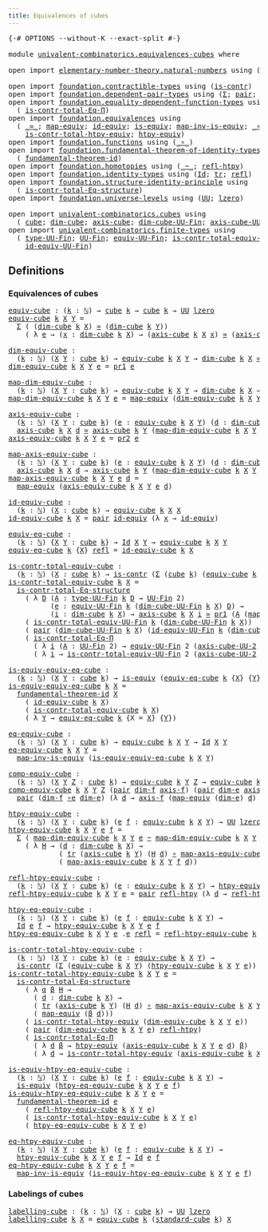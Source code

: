 ```yaml
---
title: Equivalences of cubes
---
```


<pre class="Agda"><a id="47" class="Symbol">{-#</a> <a id="51" class="Keyword">OPTIONS</a> <a id="59" class="Pragma">--without-K</a> <a id="71" class="Pragma">--exact-split</a> <a id="85" class="Symbol">#-}</a>

<a id="90" class="Keyword">module</a> <a id="97" href="univalent-combinatorics.equivalences-cubes.html" class="Module">univalent-combinatorics.equivalences-cubes</a> <a id="140" class="Keyword">where</a>

<a id="147" class="Keyword">open</a> <a id="152" class="Keyword">import</a> <a id="159" href="elementary-number-theory.natural-numbers.html" class="Module">elementary-number-theory.natural-numbers</a> <a id="200" class="Keyword">using</a> <a id="206" class="Symbol">(</a><a id="207" href="elementary-number-theory.natural-numbers.html#1530" class="Datatype">ℕ</a><a id="208" class="Symbol">;</a> <a id="210" href="elementary-number-theory.natural-numbers.html#1551" class="InductiveConstructor">zero-ℕ</a><a id="216" class="Symbol">;</a> <a id="218" href="elementary-number-theory.natural-numbers.html#1564" class="InductiveConstructor">succ-ℕ</a><a id="224" class="Symbol">)</a>

<a id="227" class="Keyword">open</a> <a id="232" class="Keyword">import</a> <a id="239" href="foundation.contractible-types.html" class="Module">foundation.contractible-types</a> <a id="269" class="Keyword">using</a> <a id="275" class="Symbol">(</a><a id="276" href="foundation-core.contractible-types.html#1006" class="Function">is-contr</a><a id="284" class="Symbol">)</a>
<a id="286" class="Keyword">open</a> <a id="291" class="Keyword">import</a> <a id="298" href="foundation.dependent-pair-types.html" class="Module">foundation.dependent-pair-types</a> <a id="330" class="Keyword">using</a> <a id="336" class="Symbol">(</a><a id="337" href="foundation-core.dependent-pair-types.html#515" class="Record">Σ</a><a id="338" class="Symbol">;</a> <a id="340" href="foundation-core.dependent-pair-types.html#588" class="InductiveConstructor">pair</a><a id="344" class="Symbol">;</a> <a id="346" href="foundation-core.dependent-pair-types.html#605" class="Field">pr1</a><a id="349" class="Symbol">;</a> <a id="351" href="foundation-core.dependent-pair-types.html#617" class="Field">pr2</a><a id="354" class="Symbol">)</a>
<a id="356" class="Keyword">open</a> <a id="361" class="Keyword">import</a> <a id="368" href="foundation.equality-dependent-function-types.html" class="Module">foundation.equality-dependent-function-types</a> <a id="413" class="Keyword">using</a>
  <a id="421" class="Symbol">(</a> <a id="423" href="foundation.equality-dependent-function-types.html#1031" class="Function">is-contr-total-Eq-Π</a><a id="442" class="Symbol">)</a>
<a id="444" class="Keyword">open</a> <a id="449" class="Keyword">import</a> <a id="456" href="foundation.equivalences.html" class="Module">foundation.equivalences</a> <a id="480" class="Keyword">using</a>
  <a id="488" class="Symbol">(</a> <a id="490" href="foundation-core.equivalences.html#1621" class="Function Operator">_≃_</a><a id="493" class="Symbol">;</a> <a id="495" href="foundation-core.equivalences.html#1821" class="Function">map-equiv</a><a id="504" class="Symbol">;</a> <a id="506" href="foundation-core.equivalences.html#2494" class="Function">id-equiv</a><a id="514" class="Symbol">;</a> <a id="516" href="foundation-core.equivalences.html#1556" class="Function">is-equiv</a><a id="524" class="Symbol">;</a> <a id="526" href="foundation-core.equivalences.html#4187" class="Function">map-inv-is-equiv</a><a id="542" class="Symbol">;</a> <a id="544" href="foundation-core.equivalences.html#7869" class="Function Operator">_∘e_</a><a id="548" class="Symbol">;</a>
    <a id="554" href="foundation.equivalences.html#13122" class="Function">is-contr-total-htpy-equiv</a><a id="579" class="Symbol">;</a> <a id="581" href="foundation.equivalences.html#12711" class="Function">htpy-equiv</a><a id="591" class="Symbol">)</a>
<a id="593" class="Keyword">open</a> <a id="598" class="Keyword">import</a> <a id="605" href="foundation.functions.html" class="Module">foundation.functions</a> <a id="626" class="Keyword">using</a> <a id="632" class="Symbol">(</a><a id="633" href="foundation-core.functions.html#420" class="Function Operator">_∘_</a><a id="636" class="Symbol">)</a>
<a id="638" class="Keyword">open</a> <a id="643" class="Keyword">import</a> <a id="650" href="foundation.fundamental-theorem-of-identity-types.html" class="Module">foundation.fundamental-theorem-of-identity-types</a> <a id="699" class="Keyword">using</a>
  <a id="707" class="Symbol">(</a> <a id="709" href="foundation-core.fundamental-theorem-of-identity-types.html#1904" class="Function">fundamental-theorem-id</a><a id="731" class="Symbol">)</a>
<a id="733" class="Keyword">open</a> <a id="738" class="Keyword">import</a> <a id="745" href="foundation.homotopies.html" class="Module">foundation.homotopies</a> <a id="767" class="Keyword">using</a> <a id="773" class="Symbol">(</a><a id="774" href="foundation-core.homotopies.html#627" class="Function Operator">_~_</a><a id="777" class="Symbol">;</a> <a id="779" href="foundation-core.homotopies.html#741" class="Function">refl-htpy</a><a id="788" class="Symbol">)</a>
<a id="790" class="Keyword">open</a> <a id="795" class="Keyword">import</a> <a id="802" href="foundation.identity-types.html" class="Module">foundation.identity-types</a> <a id="828" class="Keyword">using</a> <a id="834" class="Symbol">(</a><a id="835" href="foundation-core.identity-types.html#1767" class="Datatype">Id</a><a id="837" class="Symbol">;</a> <a id="839" href="foundation-core.identity-types.html#5702" class="Function">tr</a><a id="841" class="Symbol">;</a> <a id="843" href="foundation-core.identity-types.html#1820" class="InductiveConstructor">refl</a><a id="847" class="Symbol">)</a>
<a id="849" class="Keyword">open</a> <a id="854" class="Keyword">import</a> <a id="861" href="foundation.structure-identity-principle.html" class="Module">foundation.structure-identity-principle</a> <a id="901" class="Keyword">using</a>
  <a id="909" class="Symbol">(</a> <a id="911" href="foundation.structure-identity-principle.html#1355" class="Function">is-contr-total-Eq-structure</a><a id="938" class="Symbol">)</a>
<a id="940" class="Keyword">open</a> <a id="945" class="Keyword">import</a> <a id="952" href="foundation.universe-levels.html" class="Module">foundation.universe-levels</a> <a id="979" class="Keyword">using</a> <a id="985" class="Symbol">(</a><a id="986" href="foundation-core.universe-levels.html#235" class="Primitive">UU</a><a id="988" class="Symbol">;</a> <a id="990" href="Agda.Primitive.html#764" class="Primitive">lzero</a><a id="995" class="Symbol">)</a>

<a id="998" class="Keyword">open</a> <a id="1003" class="Keyword">import</a> <a id="1010" href="univalent-combinatorics.cubes.html" class="Module">univalent-combinatorics.cubes</a> <a id="1040" class="Keyword">using</a>
  <a id="1048" class="Symbol">(</a> <a id="1050" href="univalent-combinatorics.cubes.html#715" class="Function">cube</a><a id="1054" class="Symbol">;</a> <a id="1056" href="univalent-combinatorics.cubes.html#901" class="Function">dim-cube</a><a id="1064" class="Symbol">;</a> <a id="1066" href="univalent-combinatorics.cubes.html#1411" class="Function">axis-cube</a><a id="1075" class="Symbol">;</a> <a id="1077" href="univalent-combinatorics.cubes.html#845" class="Function">dim-cube-UU-Fin</a><a id="1092" class="Symbol">;</a> <a id="1094" href="univalent-combinatorics.cubes.html#1346" class="Function">axis-cube-UU-2</a><a id="1108" class="Symbol">;</a> <a id="1110" href="univalent-combinatorics.cubes.html#2501" class="Function">standard-cube</a><a id="1123" class="Symbol">)</a>
<a id="1125" class="Keyword">open</a> <a id="1130" class="Keyword">import</a> <a id="1137" href="univalent-combinatorics.finite-types.html" class="Module">univalent-combinatorics.finite-types</a> <a id="1174" class="Keyword">using</a>
  <a id="1182" class="Symbol">(</a> <a id="1184" href="univalent-combinatorics.finite-types.html#5918" class="Function">type-UU-Fin</a><a id="1195" class="Symbol">;</a> <a id="1197" href="univalent-combinatorics.finite-types.html#5856" class="Function">UU-Fin</a><a id="1203" class="Symbol">;</a> <a id="1205" href="univalent-combinatorics.finite-types.html#22466" class="Function">equiv-UU-Fin</a><a id="1217" class="Symbol">;</a> <a id="1219" href="univalent-combinatorics.finite-types.html#22806" class="Function">is-contr-total-equiv-UU-Fin</a><a id="1246" class="Symbol">;</a>
    <a id="1252" href="univalent-combinatorics.finite-types.html#22562" class="Function">id-equiv-UU-Fin</a><a id="1267" class="Symbol">)</a>
</pre>
## Definitions

### Equivalences of cubes

<pre class="Agda"><a id="equiv-cube"></a><a id="1325" href="univalent-combinatorics.equivalences-cubes.html#1325" class="Function">equiv-cube</a> <a id="1336" class="Symbol">:</a> <a id="1338" class="Symbol">(</a><a id="1339" href="univalent-combinatorics.equivalences-cubes.html#1339" class="Bound">k</a> <a id="1341" class="Symbol">:</a> <a id="1343" href="elementary-number-theory.natural-numbers.html#1530" class="Datatype">ℕ</a><a id="1344" class="Symbol">)</a> <a id="1346" class="Symbol">→</a> <a id="1348" href="univalent-combinatorics.cubes.html#715" class="Function">cube</a> <a id="1353" href="univalent-combinatorics.equivalences-cubes.html#1339" class="Bound">k</a> <a id="1355" class="Symbol">→</a> <a id="1357" href="univalent-combinatorics.cubes.html#715" class="Function">cube</a> <a id="1362" href="univalent-combinatorics.equivalences-cubes.html#1339" class="Bound">k</a> <a id="1364" class="Symbol">→</a> <a id="1366" href="foundation-core.universe-levels.html#235" class="Primitive">UU</a> <a id="1369" href="Agda.Primitive.html#764" class="Primitive">lzero</a>
<a id="1375" href="univalent-combinatorics.equivalences-cubes.html#1325" class="Function">equiv-cube</a> <a id="1386" href="univalent-combinatorics.equivalences-cubes.html#1386" class="Bound">k</a> <a id="1388" href="univalent-combinatorics.equivalences-cubes.html#1388" class="Bound">X</a> <a id="1390" href="univalent-combinatorics.equivalences-cubes.html#1390" class="Bound">Y</a> <a id="1392" class="Symbol">=</a>
  <a id="1396" href="foundation-core.dependent-pair-types.html#515" class="Record">Σ</a> <a id="1398" class="Symbol">(</a> <a id="1400" class="Symbol">(</a><a id="1401" href="univalent-combinatorics.cubes.html#901" class="Function">dim-cube</a> <a id="1410" href="univalent-combinatorics.equivalences-cubes.html#1386" class="Bound">k</a> <a id="1412" href="univalent-combinatorics.equivalences-cubes.html#1388" class="Bound">X</a><a id="1413" class="Symbol">)</a> <a id="1415" href="foundation-core.equivalences.html#1621" class="Function Operator">≃</a> <a id="1417" class="Symbol">(</a><a id="1418" href="univalent-combinatorics.cubes.html#901" class="Function">dim-cube</a> <a id="1427" href="univalent-combinatorics.equivalences-cubes.html#1386" class="Bound">k</a> <a id="1429" href="univalent-combinatorics.equivalences-cubes.html#1390" class="Bound">Y</a><a id="1430" class="Symbol">))</a>
    <a id="1437" class="Symbol">(</a> <a id="1439" class="Symbol">λ</a> <a id="1441" href="univalent-combinatorics.equivalences-cubes.html#1441" class="Bound">e</a> <a id="1443" class="Symbol">→</a> <a id="1445" class="Symbol">(</a><a id="1446" href="univalent-combinatorics.equivalences-cubes.html#1446" class="Bound">x</a> <a id="1448" class="Symbol">:</a> <a id="1450" href="univalent-combinatorics.cubes.html#901" class="Function">dim-cube</a> <a id="1459" href="univalent-combinatorics.equivalences-cubes.html#1386" class="Bound">k</a> <a id="1461" href="univalent-combinatorics.equivalences-cubes.html#1388" class="Bound">X</a><a id="1462" class="Symbol">)</a> <a id="1464" class="Symbol">→</a> <a id="1466" class="Symbol">(</a><a id="1467" href="univalent-combinatorics.cubes.html#1411" class="Function">axis-cube</a> <a id="1477" href="univalent-combinatorics.equivalences-cubes.html#1386" class="Bound">k</a> <a id="1479" href="univalent-combinatorics.equivalences-cubes.html#1388" class="Bound">X</a> <a id="1481" href="univalent-combinatorics.equivalences-cubes.html#1446" class="Bound">x</a><a id="1482" class="Symbol">)</a> <a id="1484" href="foundation-core.equivalences.html#1621" class="Function Operator">≃</a> <a id="1486" class="Symbol">(</a><a id="1487" href="univalent-combinatorics.cubes.html#1411" class="Function">axis-cube</a> <a id="1497" href="univalent-combinatorics.equivalences-cubes.html#1386" class="Bound">k</a> <a id="1499" href="univalent-combinatorics.equivalences-cubes.html#1390" class="Bound">Y</a> <a id="1501" class="Symbol">(</a><a id="1502" href="foundation-core.equivalences.html#1821" class="Function">map-equiv</a> <a id="1512" href="univalent-combinatorics.equivalences-cubes.html#1441" class="Bound">e</a> <a id="1514" href="univalent-combinatorics.equivalences-cubes.html#1446" class="Bound">x</a><a id="1515" class="Symbol">)))</a>

<a id="dim-equiv-cube"></a><a id="1520" href="univalent-combinatorics.equivalences-cubes.html#1520" class="Function">dim-equiv-cube</a> <a id="1535" class="Symbol">:</a>
  <a id="1539" class="Symbol">(</a><a id="1540" href="univalent-combinatorics.equivalences-cubes.html#1540" class="Bound">k</a> <a id="1542" class="Symbol">:</a> <a id="1544" href="elementary-number-theory.natural-numbers.html#1530" class="Datatype">ℕ</a><a id="1545" class="Symbol">)</a> <a id="1547" class="Symbol">(</a><a id="1548" href="univalent-combinatorics.equivalences-cubes.html#1548" class="Bound">X</a> <a id="1550" href="univalent-combinatorics.equivalences-cubes.html#1550" class="Bound">Y</a> <a id="1552" class="Symbol">:</a> <a id="1554" href="univalent-combinatorics.cubes.html#715" class="Function">cube</a> <a id="1559" href="univalent-combinatorics.equivalences-cubes.html#1540" class="Bound">k</a><a id="1560" class="Symbol">)</a> <a id="1562" class="Symbol">→</a> <a id="1564" href="univalent-combinatorics.equivalences-cubes.html#1325" class="Function">equiv-cube</a> <a id="1575" href="univalent-combinatorics.equivalences-cubes.html#1540" class="Bound">k</a> <a id="1577" href="univalent-combinatorics.equivalences-cubes.html#1548" class="Bound">X</a> <a id="1579" href="univalent-combinatorics.equivalences-cubes.html#1550" class="Bound">Y</a> <a id="1581" class="Symbol">→</a> <a id="1583" href="univalent-combinatorics.cubes.html#901" class="Function">dim-cube</a> <a id="1592" href="univalent-combinatorics.equivalences-cubes.html#1540" class="Bound">k</a> <a id="1594" href="univalent-combinatorics.equivalences-cubes.html#1548" class="Bound">X</a> <a id="1596" href="foundation-core.equivalences.html#1621" class="Function Operator">≃</a> <a id="1598" href="univalent-combinatorics.cubes.html#901" class="Function">dim-cube</a> <a id="1607" href="univalent-combinatorics.equivalences-cubes.html#1540" class="Bound">k</a> <a id="1609" href="univalent-combinatorics.equivalences-cubes.html#1550" class="Bound">Y</a>
<a id="1611" href="univalent-combinatorics.equivalences-cubes.html#1520" class="Function">dim-equiv-cube</a> <a id="1626" href="univalent-combinatorics.equivalences-cubes.html#1626" class="Bound">k</a> <a id="1628" href="univalent-combinatorics.equivalences-cubes.html#1628" class="Bound">X</a> <a id="1630" href="univalent-combinatorics.equivalences-cubes.html#1630" class="Bound">Y</a> <a id="1632" href="univalent-combinatorics.equivalences-cubes.html#1632" class="Bound">e</a> <a id="1634" class="Symbol">=</a> <a id="1636" href="foundation-core.dependent-pair-types.html#605" class="Field">pr1</a> <a id="1640" href="univalent-combinatorics.equivalences-cubes.html#1632" class="Bound">e</a>

<a id="map-dim-equiv-cube"></a><a id="1643" href="univalent-combinatorics.equivalences-cubes.html#1643" class="Function">map-dim-equiv-cube</a> <a id="1662" class="Symbol">:</a>
  <a id="1666" class="Symbol">(</a><a id="1667" href="univalent-combinatorics.equivalences-cubes.html#1667" class="Bound">k</a> <a id="1669" class="Symbol">:</a> <a id="1671" href="elementary-number-theory.natural-numbers.html#1530" class="Datatype">ℕ</a><a id="1672" class="Symbol">)</a> <a id="1674" class="Symbol">(</a><a id="1675" href="univalent-combinatorics.equivalences-cubes.html#1675" class="Bound">X</a> <a id="1677" href="univalent-combinatorics.equivalences-cubes.html#1677" class="Bound">Y</a> <a id="1679" class="Symbol">:</a> <a id="1681" href="univalent-combinatorics.cubes.html#715" class="Function">cube</a> <a id="1686" href="univalent-combinatorics.equivalences-cubes.html#1667" class="Bound">k</a><a id="1687" class="Symbol">)</a> <a id="1689" class="Symbol">→</a> <a id="1691" href="univalent-combinatorics.equivalences-cubes.html#1325" class="Function">equiv-cube</a> <a id="1702" href="univalent-combinatorics.equivalences-cubes.html#1667" class="Bound">k</a> <a id="1704" href="univalent-combinatorics.equivalences-cubes.html#1675" class="Bound">X</a> <a id="1706" href="univalent-combinatorics.equivalences-cubes.html#1677" class="Bound">Y</a> <a id="1708" class="Symbol">→</a> <a id="1710" href="univalent-combinatorics.cubes.html#901" class="Function">dim-cube</a> <a id="1719" href="univalent-combinatorics.equivalences-cubes.html#1667" class="Bound">k</a> <a id="1721" href="univalent-combinatorics.equivalences-cubes.html#1675" class="Bound">X</a> <a id="1723" class="Symbol">→</a> <a id="1725" href="univalent-combinatorics.cubes.html#901" class="Function">dim-cube</a> <a id="1734" href="univalent-combinatorics.equivalences-cubes.html#1667" class="Bound">k</a> <a id="1736" href="univalent-combinatorics.equivalences-cubes.html#1677" class="Bound">Y</a>
<a id="1738" href="univalent-combinatorics.equivalences-cubes.html#1643" class="Function">map-dim-equiv-cube</a> <a id="1757" href="univalent-combinatorics.equivalences-cubes.html#1757" class="Bound">k</a> <a id="1759" href="univalent-combinatorics.equivalences-cubes.html#1759" class="Bound">X</a> <a id="1761" href="univalent-combinatorics.equivalences-cubes.html#1761" class="Bound">Y</a> <a id="1763" href="univalent-combinatorics.equivalences-cubes.html#1763" class="Bound">e</a> <a id="1765" class="Symbol">=</a> <a id="1767" href="foundation-core.equivalences.html#1821" class="Function">map-equiv</a> <a id="1777" class="Symbol">(</a><a id="1778" href="univalent-combinatorics.equivalences-cubes.html#1520" class="Function">dim-equiv-cube</a> <a id="1793" href="univalent-combinatorics.equivalences-cubes.html#1757" class="Bound">k</a> <a id="1795" href="univalent-combinatorics.equivalences-cubes.html#1759" class="Bound">X</a> <a id="1797" href="univalent-combinatorics.equivalences-cubes.html#1761" class="Bound">Y</a> <a id="1799" href="univalent-combinatorics.equivalences-cubes.html#1763" class="Bound">e</a><a id="1800" class="Symbol">)</a>

<a id="axis-equiv-cube"></a><a id="1803" href="univalent-combinatorics.equivalences-cubes.html#1803" class="Function">axis-equiv-cube</a> <a id="1819" class="Symbol">:</a>
  <a id="1823" class="Symbol">(</a><a id="1824" href="univalent-combinatorics.equivalences-cubes.html#1824" class="Bound">k</a> <a id="1826" class="Symbol">:</a> <a id="1828" href="elementary-number-theory.natural-numbers.html#1530" class="Datatype">ℕ</a><a id="1829" class="Symbol">)</a> <a id="1831" class="Symbol">(</a><a id="1832" href="univalent-combinatorics.equivalences-cubes.html#1832" class="Bound">X</a> <a id="1834" href="univalent-combinatorics.equivalences-cubes.html#1834" class="Bound">Y</a> <a id="1836" class="Symbol">:</a> <a id="1838" href="univalent-combinatorics.cubes.html#715" class="Function">cube</a> <a id="1843" href="univalent-combinatorics.equivalences-cubes.html#1824" class="Bound">k</a><a id="1844" class="Symbol">)</a> <a id="1846" class="Symbol">(</a><a id="1847" href="univalent-combinatorics.equivalences-cubes.html#1847" class="Bound">e</a> <a id="1849" class="Symbol">:</a> <a id="1851" href="univalent-combinatorics.equivalences-cubes.html#1325" class="Function">equiv-cube</a> <a id="1862" href="univalent-combinatorics.equivalences-cubes.html#1824" class="Bound">k</a> <a id="1864" href="univalent-combinatorics.equivalences-cubes.html#1832" class="Bound">X</a> <a id="1866" href="univalent-combinatorics.equivalences-cubes.html#1834" class="Bound">Y</a><a id="1867" class="Symbol">)</a> <a id="1869" class="Symbol">(</a><a id="1870" href="univalent-combinatorics.equivalences-cubes.html#1870" class="Bound">d</a> <a id="1872" class="Symbol">:</a> <a id="1874" href="univalent-combinatorics.cubes.html#901" class="Function">dim-cube</a> <a id="1883" href="univalent-combinatorics.equivalences-cubes.html#1824" class="Bound">k</a> <a id="1885" href="univalent-combinatorics.equivalences-cubes.html#1832" class="Bound">X</a><a id="1886" class="Symbol">)</a> <a id="1888" class="Symbol">→</a>
  <a id="1892" href="univalent-combinatorics.cubes.html#1411" class="Function">axis-cube</a> <a id="1902" href="univalent-combinatorics.equivalences-cubes.html#1824" class="Bound">k</a> <a id="1904" href="univalent-combinatorics.equivalences-cubes.html#1832" class="Bound">X</a> <a id="1906" href="univalent-combinatorics.equivalences-cubes.html#1870" class="Bound">d</a> <a id="1908" href="foundation-core.equivalences.html#1621" class="Function Operator">≃</a> <a id="1910" href="univalent-combinatorics.cubes.html#1411" class="Function">axis-cube</a> <a id="1920" href="univalent-combinatorics.equivalences-cubes.html#1824" class="Bound">k</a> <a id="1922" href="univalent-combinatorics.equivalences-cubes.html#1834" class="Bound">Y</a> <a id="1924" class="Symbol">(</a><a id="1925" href="univalent-combinatorics.equivalences-cubes.html#1643" class="Function">map-dim-equiv-cube</a> <a id="1944" href="univalent-combinatorics.equivalences-cubes.html#1824" class="Bound">k</a> <a id="1946" href="univalent-combinatorics.equivalences-cubes.html#1832" class="Bound">X</a> <a id="1948" href="univalent-combinatorics.equivalences-cubes.html#1834" class="Bound">Y</a> <a id="1950" href="univalent-combinatorics.equivalences-cubes.html#1847" class="Bound">e</a> <a id="1952" href="univalent-combinatorics.equivalences-cubes.html#1870" class="Bound">d</a><a id="1953" class="Symbol">)</a>
<a id="1955" href="univalent-combinatorics.equivalences-cubes.html#1803" class="Function">axis-equiv-cube</a> <a id="1971" href="univalent-combinatorics.equivalences-cubes.html#1971" class="Bound">k</a> <a id="1973" href="univalent-combinatorics.equivalences-cubes.html#1973" class="Bound">X</a> <a id="1975" href="univalent-combinatorics.equivalences-cubes.html#1975" class="Bound">Y</a> <a id="1977" href="univalent-combinatorics.equivalences-cubes.html#1977" class="Bound">e</a> <a id="1979" class="Symbol">=</a> <a id="1981" href="foundation-core.dependent-pair-types.html#617" class="Field">pr2</a> <a id="1985" href="univalent-combinatorics.equivalences-cubes.html#1977" class="Bound">e</a>

<a id="map-axis-equiv-cube"></a><a id="1988" href="univalent-combinatorics.equivalences-cubes.html#1988" class="Function">map-axis-equiv-cube</a> <a id="2008" class="Symbol">:</a>
  <a id="2012" class="Symbol">(</a><a id="2013" href="univalent-combinatorics.equivalences-cubes.html#2013" class="Bound">k</a> <a id="2015" class="Symbol">:</a> <a id="2017" href="elementary-number-theory.natural-numbers.html#1530" class="Datatype">ℕ</a><a id="2018" class="Symbol">)</a> <a id="2020" class="Symbol">(</a><a id="2021" href="univalent-combinatorics.equivalences-cubes.html#2021" class="Bound">X</a> <a id="2023" href="univalent-combinatorics.equivalences-cubes.html#2023" class="Bound">Y</a> <a id="2025" class="Symbol">:</a> <a id="2027" href="univalent-combinatorics.cubes.html#715" class="Function">cube</a> <a id="2032" href="univalent-combinatorics.equivalences-cubes.html#2013" class="Bound">k</a><a id="2033" class="Symbol">)</a> <a id="2035" class="Symbol">(</a><a id="2036" href="univalent-combinatorics.equivalences-cubes.html#2036" class="Bound">e</a> <a id="2038" class="Symbol">:</a> <a id="2040" href="univalent-combinatorics.equivalences-cubes.html#1325" class="Function">equiv-cube</a> <a id="2051" href="univalent-combinatorics.equivalences-cubes.html#2013" class="Bound">k</a> <a id="2053" href="univalent-combinatorics.equivalences-cubes.html#2021" class="Bound">X</a> <a id="2055" href="univalent-combinatorics.equivalences-cubes.html#2023" class="Bound">Y</a><a id="2056" class="Symbol">)</a> <a id="2058" class="Symbol">(</a><a id="2059" href="univalent-combinatorics.equivalences-cubes.html#2059" class="Bound">d</a> <a id="2061" class="Symbol">:</a> <a id="2063" href="univalent-combinatorics.cubes.html#901" class="Function">dim-cube</a> <a id="2072" href="univalent-combinatorics.equivalences-cubes.html#2013" class="Bound">k</a> <a id="2074" href="univalent-combinatorics.equivalences-cubes.html#2021" class="Bound">X</a><a id="2075" class="Symbol">)</a> <a id="2077" class="Symbol">→</a>
  <a id="2081" href="univalent-combinatorics.cubes.html#1411" class="Function">axis-cube</a> <a id="2091" href="univalent-combinatorics.equivalences-cubes.html#2013" class="Bound">k</a> <a id="2093" href="univalent-combinatorics.equivalences-cubes.html#2021" class="Bound">X</a> <a id="2095" href="univalent-combinatorics.equivalences-cubes.html#2059" class="Bound">d</a> <a id="2097" class="Symbol">→</a> <a id="2099" href="univalent-combinatorics.cubes.html#1411" class="Function">axis-cube</a> <a id="2109" href="univalent-combinatorics.equivalences-cubes.html#2013" class="Bound">k</a> <a id="2111" href="univalent-combinatorics.equivalences-cubes.html#2023" class="Bound">Y</a> <a id="2113" class="Symbol">(</a><a id="2114" href="univalent-combinatorics.equivalences-cubes.html#1643" class="Function">map-dim-equiv-cube</a> <a id="2133" href="univalent-combinatorics.equivalences-cubes.html#2013" class="Bound">k</a> <a id="2135" href="univalent-combinatorics.equivalences-cubes.html#2021" class="Bound">X</a> <a id="2137" href="univalent-combinatorics.equivalences-cubes.html#2023" class="Bound">Y</a> <a id="2139" href="univalent-combinatorics.equivalences-cubes.html#2036" class="Bound">e</a> <a id="2141" href="univalent-combinatorics.equivalences-cubes.html#2059" class="Bound">d</a><a id="2142" class="Symbol">)</a>
<a id="2144" href="univalent-combinatorics.equivalences-cubes.html#1988" class="Function">map-axis-equiv-cube</a> <a id="2164" href="univalent-combinatorics.equivalences-cubes.html#2164" class="Bound">k</a> <a id="2166" href="univalent-combinatorics.equivalences-cubes.html#2166" class="Bound">X</a> <a id="2168" href="univalent-combinatorics.equivalences-cubes.html#2168" class="Bound">Y</a> <a id="2170" href="univalent-combinatorics.equivalences-cubes.html#2170" class="Bound">e</a> <a id="2172" href="univalent-combinatorics.equivalences-cubes.html#2172" class="Bound">d</a> <a id="2174" class="Symbol">=</a>
  <a id="2178" href="foundation-core.equivalences.html#1821" class="Function">map-equiv</a> <a id="2188" class="Symbol">(</a><a id="2189" href="univalent-combinatorics.equivalences-cubes.html#1803" class="Function">axis-equiv-cube</a> <a id="2205" href="univalent-combinatorics.equivalences-cubes.html#2164" class="Bound">k</a> <a id="2207" href="univalent-combinatorics.equivalences-cubes.html#2166" class="Bound">X</a> <a id="2209" href="univalent-combinatorics.equivalences-cubes.html#2168" class="Bound">Y</a> <a id="2211" href="univalent-combinatorics.equivalences-cubes.html#2170" class="Bound">e</a> <a id="2213" href="univalent-combinatorics.equivalences-cubes.html#2172" class="Bound">d</a><a id="2214" class="Symbol">)</a>

<a id="id-equiv-cube"></a><a id="2217" href="univalent-combinatorics.equivalences-cubes.html#2217" class="Function">id-equiv-cube</a> <a id="2231" class="Symbol">:</a>
  <a id="2235" class="Symbol">(</a><a id="2236" href="univalent-combinatorics.equivalences-cubes.html#2236" class="Bound">k</a> <a id="2238" class="Symbol">:</a> <a id="2240" href="elementary-number-theory.natural-numbers.html#1530" class="Datatype">ℕ</a><a id="2241" class="Symbol">)</a> <a id="2243" class="Symbol">(</a><a id="2244" href="univalent-combinatorics.equivalences-cubes.html#2244" class="Bound">X</a> <a id="2246" class="Symbol">:</a> <a id="2248" href="univalent-combinatorics.cubes.html#715" class="Function">cube</a> <a id="2253" href="univalent-combinatorics.equivalences-cubes.html#2236" class="Bound">k</a><a id="2254" class="Symbol">)</a> <a id="2256" class="Symbol">→</a> <a id="2258" href="univalent-combinatorics.equivalences-cubes.html#1325" class="Function">equiv-cube</a> <a id="2269" href="univalent-combinatorics.equivalences-cubes.html#2236" class="Bound">k</a> <a id="2271" href="univalent-combinatorics.equivalences-cubes.html#2244" class="Bound">X</a> <a id="2273" href="univalent-combinatorics.equivalences-cubes.html#2244" class="Bound">X</a>
<a id="2275" href="univalent-combinatorics.equivalences-cubes.html#2217" class="Function">id-equiv-cube</a> <a id="2289" href="univalent-combinatorics.equivalences-cubes.html#2289" class="Bound">k</a> <a id="2291" href="univalent-combinatorics.equivalences-cubes.html#2291" class="Bound">X</a> <a id="2293" class="Symbol">=</a> <a id="2295" href="foundation-core.dependent-pair-types.html#588" class="InductiveConstructor">pair</a> <a id="2300" href="foundation-core.equivalences.html#2494" class="Function">id-equiv</a> <a id="2309" class="Symbol">(λ</a> <a id="2312" href="univalent-combinatorics.equivalences-cubes.html#2312" class="Bound">x</a> <a id="2314" class="Symbol">→</a> <a id="2316" href="foundation-core.equivalences.html#2494" class="Function">id-equiv</a><a id="2324" class="Symbol">)</a>

<a id="equiv-eq-cube"></a><a id="2327" href="univalent-combinatorics.equivalences-cubes.html#2327" class="Function">equiv-eq-cube</a> <a id="2341" class="Symbol">:</a>
  <a id="2345" class="Symbol">(</a><a id="2346" href="univalent-combinatorics.equivalences-cubes.html#2346" class="Bound">k</a> <a id="2348" class="Symbol">:</a> <a id="2350" href="elementary-number-theory.natural-numbers.html#1530" class="Datatype">ℕ</a><a id="2351" class="Symbol">)</a> <a id="2353" class="Symbol">{</a><a id="2354" href="univalent-combinatorics.equivalences-cubes.html#2354" class="Bound">X</a> <a id="2356" href="univalent-combinatorics.equivalences-cubes.html#2356" class="Bound">Y</a> <a id="2358" class="Symbol">:</a> <a id="2360" href="univalent-combinatorics.cubes.html#715" class="Function">cube</a> <a id="2365" href="univalent-combinatorics.equivalences-cubes.html#2346" class="Bound">k</a><a id="2366" class="Symbol">}</a> <a id="2368" class="Symbol">→</a> <a id="2370" href="foundation-core.identity-types.html#1767" class="Datatype">Id</a> <a id="2373" href="univalent-combinatorics.equivalences-cubes.html#2354" class="Bound">X</a> <a id="2375" href="univalent-combinatorics.equivalences-cubes.html#2356" class="Bound">Y</a> <a id="2377" class="Symbol">→</a> <a id="2379" href="univalent-combinatorics.equivalences-cubes.html#1325" class="Function">equiv-cube</a> <a id="2390" href="univalent-combinatorics.equivalences-cubes.html#2346" class="Bound">k</a> <a id="2392" href="univalent-combinatorics.equivalences-cubes.html#2354" class="Bound">X</a> <a id="2394" href="univalent-combinatorics.equivalences-cubes.html#2356" class="Bound">Y</a>
<a id="2396" href="univalent-combinatorics.equivalences-cubes.html#2327" class="Function">equiv-eq-cube</a> <a id="2410" href="univalent-combinatorics.equivalences-cubes.html#2410" class="Bound">k</a> <a id="2412" class="Symbol">{</a><a id="2413" href="univalent-combinatorics.equivalences-cubes.html#2413" class="Bound">X</a><a id="2414" class="Symbol">}</a> <a id="2416" href="foundation-core.identity-types.html#1820" class="InductiveConstructor">refl</a> <a id="2421" class="Symbol">=</a> <a id="2423" href="univalent-combinatorics.equivalences-cubes.html#2217" class="Function">id-equiv-cube</a> <a id="2437" href="univalent-combinatorics.equivalences-cubes.html#2410" class="Bound">k</a> <a id="2439" href="univalent-combinatorics.equivalences-cubes.html#2413" class="Bound">X</a>

<a id="is-contr-total-equiv-cube"></a><a id="2442" href="univalent-combinatorics.equivalences-cubes.html#2442" class="Function">is-contr-total-equiv-cube</a> <a id="2468" class="Symbol">:</a>
  <a id="2472" class="Symbol">(</a><a id="2473" href="univalent-combinatorics.equivalences-cubes.html#2473" class="Bound">k</a> <a id="2475" class="Symbol">:</a> <a id="2477" href="elementary-number-theory.natural-numbers.html#1530" class="Datatype">ℕ</a><a id="2478" class="Symbol">)</a> <a id="2480" class="Symbol">(</a><a id="2481" href="univalent-combinatorics.equivalences-cubes.html#2481" class="Bound">X</a> <a id="2483" class="Symbol">:</a> <a id="2485" href="univalent-combinatorics.cubes.html#715" class="Function">cube</a> <a id="2490" href="univalent-combinatorics.equivalences-cubes.html#2473" class="Bound">k</a><a id="2491" class="Symbol">)</a> <a id="2493" class="Symbol">→</a> <a id="2495" href="foundation-core.contractible-types.html#1006" class="Function">is-contr</a> <a id="2504" class="Symbol">(</a><a id="2505" href="foundation-core.dependent-pair-types.html#515" class="Record">Σ</a> <a id="2507" class="Symbol">(</a><a id="2508" href="univalent-combinatorics.cubes.html#715" class="Function">cube</a> <a id="2513" href="univalent-combinatorics.equivalences-cubes.html#2473" class="Bound">k</a><a id="2514" class="Symbol">)</a> <a id="2516" class="Symbol">(</a><a id="2517" href="univalent-combinatorics.equivalences-cubes.html#1325" class="Function">equiv-cube</a> <a id="2528" href="univalent-combinatorics.equivalences-cubes.html#2473" class="Bound">k</a> <a id="2530" href="univalent-combinatorics.equivalences-cubes.html#2481" class="Bound">X</a><a id="2531" class="Symbol">))</a>
<a id="2534" href="univalent-combinatorics.equivalences-cubes.html#2442" class="Function">is-contr-total-equiv-cube</a> <a id="2560" href="univalent-combinatorics.equivalences-cubes.html#2560" class="Bound">k</a> <a id="2562" href="univalent-combinatorics.equivalences-cubes.html#2562" class="Bound">X</a> <a id="2564" class="Symbol">=</a>
  <a id="2568" href="foundation.structure-identity-principle.html#1355" class="Function">is-contr-total-Eq-structure</a>
    <a id="2600" class="Symbol">(</a> <a id="2602" class="Symbol">λ</a> <a id="2604" href="univalent-combinatorics.equivalences-cubes.html#2604" class="Bound">D</a> <a id="2606" class="Symbol">(</a><a id="2607" href="univalent-combinatorics.equivalences-cubes.html#2607" class="Bound">A</a> <a id="2609" class="Symbol">:</a> <a id="2611" href="univalent-combinatorics.finite-types.html#5918" class="Function">type-UU-Fin</a> <a id="2623" href="univalent-combinatorics.equivalences-cubes.html#2560" class="Bound">k</a> <a id="2625" href="univalent-combinatorics.equivalences-cubes.html#2604" class="Bound">D</a> <a id="2627" class="Symbol">→</a> <a id="2629" href="univalent-combinatorics.finite-types.html#5856" class="Function">UU-Fin</a> <a id="2636" class="Number">2</a><a id="2637" class="Symbol">)</a>
          <a id="2649" class="Symbol">(</a><a id="2650" href="univalent-combinatorics.equivalences-cubes.html#2650" class="Bound">e</a> <a id="2652" class="Symbol">:</a> <a id="2654" href="univalent-combinatorics.finite-types.html#22466" class="Function">equiv-UU-Fin</a> <a id="2667" href="univalent-combinatorics.equivalences-cubes.html#2560" class="Bound">k</a> <a id="2669" class="Symbol">(</a><a id="2670" href="univalent-combinatorics.cubes.html#845" class="Function">dim-cube-UU-Fin</a> <a id="2686" href="univalent-combinatorics.equivalences-cubes.html#2560" class="Bound">k</a> <a id="2688" href="univalent-combinatorics.equivalences-cubes.html#2562" class="Bound">X</a><a id="2689" class="Symbol">)</a> <a id="2691" href="univalent-combinatorics.equivalences-cubes.html#2604" class="Bound">D</a><a id="2692" class="Symbol">)</a> <a id="2694" class="Symbol">→</a>
          <a id="2706" class="Symbol">(</a><a id="2707" href="univalent-combinatorics.equivalences-cubes.html#2707" class="Bound">i</a> <a id="2709" class="Symbol">:</a> <a id="2711" href="univalent-combinatorics.cubes.html#901" class="Function">dim-cube</a> <a id="2720" href="univalent-combinatorics.equivalences-cubes.html#2560" class="Bound">k</a> <a id="2722" href="univalent-combinatorics.equivalences-cubes.html#2562" class="Bound">X</a><a id="2723" class="Symbol">)</a> <a id="2725" class="Symbol">→</a> <a id="2727" href="univalent-combinatorics.cubes.html#1411" class="Function">axis-cube</a> <a id="2737" href="univalent-combinatorics.equivalences-cubes.html#2560" class="Bound">k</a> <a id="2739" href="univalent-combinatorics.equivalences-cubes.html#2562" class="Bound">X</a> <a id="2741" href="univalent-combinatorics.equivalences-cubes.html#2707" class="Bound">i</a> <a id="2743" href="foundation-core.equivalences.html#1621" class="Function Operator">≃</a> <a id="2745" href="foundation-core.dependent-pair-types.html#605" class="Field">pr1</a> <a id="2749" class="Symbol">(</a><a id="2750" href="univalent-combinatorics.equivalences-cubes.html#2607" class="Bound">A</a> <a id="2752" class="Symbol">(</a><a id="2753" href="foundation-core.equivalences.html#1821" class="Function">map-equiv</a> <a id="2763" href="univalent-combinatorics.equivalences-cubes.html#2650" class="Bound">e</a> <a id="2765" href="univalent-combinatorics.equivalences-cubes.html#2707" class="Bound">i</a><a id="2766" class="Symbol">)))</a>
    <a id="2774" class="Symbol">(</a> <a id="2776" href="univalent-combinatorics.finite-types.html#22806" class="Function">is-contr-total-equiv-UU-Fin</a> <a id="2804" href="univalent-combinatorics.equivalences-cubes.html#2560" class="Bound">k</a> <a id="2806" class="Symbol">(</a><a id="2807" href="univalent-combinatorics.cubes.html#845" class="Function">dim-cube-UU-Fin</a> <a id="2823" href="univalent-combinatorics.equivalences-cubes.html#2560" class="Bound">k</a> <a id="2825" href="univalent-combinatorics.equivalences-cubes.html#2562" class="Bound">X</a><a id="2826" class="Symbol">))</a>
    <a id="2833" class="Symbol">(</a> <a id="2835" href="foundation-core.dependent-pair-types.html#588" class="InductiveConstructor">pair</a> <a id="2840" class="Symbol">(</a><a id="2841" href="univalent-combinatorics.cubes.html#845" class="Function">dim-cube-UU-Fin</a> <a id="2857" href="univalent-combinatorics.equivalences-cubes.html#2560" class="Bound">k</a> <a id="2859" href="univalent-combinatorics.equivalences-cubes.html#2562" class="Bound">X</a><a id="2860" class="Symbol">)</a> <a id="2862" class="Symbol">(</a><a id="2863" href="univalent-combinatorics.finite-types.html#22562" class="Function">id-equiv-UU-Fin</a> <a id="2879" href="univalent-combinatorics.equivalences-cubes.html#2560" class="Bound">k</a> <a id="2881" class="Symbol">(</a><a id="2882" href="univalent-combinatorics.cubes.html#845" class="Function">dim-cube-UU-Fin</a> <a id="2898" href="univalent-combinatorics.equivalences-cubes.html#2560" class="Bound">k</a> <a id="2900" href="univalent-combinatorics.equivalences-cubes.html#2562" class="Bound">X</a><a id="2901" class="Symbol">)))</a>
    <a id="2909" class="Symbol">(</a> <a id="2911" href="foundation.equality-dependent-function-types.html#1031" class="Function">is-contr-total-Eq-Π</a>
      <a id="2937" class="Symbol">(</a> <a id="2939" class="Symbol">λ</a> <a id="2941" href="univalent-combinatorics.equivalences-cubes.html#2941" class="Bound">i</a> <a id="2943" class="Symbol">(</a><a id="2944" href="univalent-combinatorics.equivalences-cubes.html#2944" class="Bound">A</a> <a id="2946" class="Symbol">:</a> <a id="2948" href="univalent-combinatorics.finite-types.html#5856" class="Function">UU-Fin</a> <a id="2955" class="Number">2</a><a id="2956" class="Symbol">)</a> <a id="2958" class="Symbol">→</a> <a id="2960" href="univalent-combinatorics.finite-types.html#22466" class="Function">equiv-UU-Fin</a> <a id="2973" class="Number">2</a> <a id="2975" class="Symbol">(</a><a id="2976" href="univalent-combinatorics.cubes.html#1346" class="Function">axis-cube-UU-2</a> <a id="2991" href="univalent-combinatorics.equivalences-cubes.html#2560" class="Bound">k</a> <a id="2993" href="univalent-combinatorics.equivalences-cubes.html#2562" class="Bound">X</a> <a id="2995" href="univalent-combinatorics.equivalences-cubes.html#2941" class="Bound">i</a><a id="2996" class="Symbol">)</a> <a id="2998" href="univalent-combinatorics.equivalences-cubes.html#2944" class="Bound">A</a><a id="2999" class="Symbol">)</a>
      <a id="3007" class="Symbol">(</a> <a id="3009" class="Symbol">λ</a> <a id="3011" href="univalent-combinatorics.equivalences-cubes.html#3011" class="Bound">i</a> <a id="3013" class="Symbol">→</a> <a id="3015" href="univalent-combinatorics.finite-types.html#22806" class="Function">is-contr-total-equiv-UU-Fin</a> <a id="3043" class="Number">2</a> <a id="3045" class="Symbol">(</a><a id="3046" href="univalent-combinatorics.cubes.html#1346" class="Function">axis-cube-UU-2</a> <a id="3061" href="univalent-combinatorics.equivalences-cubes.html#2560" class="Bound">k</a> <a id="3063" href="univalent-combinatorics.equivalences-cubes.html#2562" class="Bound">X</a> <a id="3065" href="univalent-combinatorics.equivalences-cubes.html#3011" class="Bound">i</a><a id="3066" class="Symbol">)))</a>

<a id="is-equiv-equiv-eq-cube"></a><a id="3071" href="univalent-combinatorics.equivalences-cubes.html#3071" class="Function">is-equiv-equiv-eq-cube</a> <a id="3094" class="Symbol">:</a>
  <a id="3098" class="Symbol">(</a><a id="3099" href="univalent-combinatorics.equivalences-cubes.html#3099" class="Bound">k</a> <a id="3101" class="Symbol">:</a> <a id="3103" href="elementary-number-theory.natural-numbers.html#1530" class="Datatype">ℕ</a><a id="3104" class="Symbol">)</a> <a id="3106" class="Symbol">(</a><a id="3107" href="univalent-combinatorics.equivalences-cubes.html#3107" class="Bound">X</a> <a id="3109" href="univalent-combinatorics.equivalences-cubes.html#3109" class="Bound">Y</a> <a id="3111" class="Symbol">:</a> <a id="3113" href="univalent-combinatorics.cubes.html#715" class="Function">cube</a> <a id="3118" href="univalent-combinatorics.equivalences-cubes.html#3099" class="Bound">k</a><a id="3119" class="Symbol">)</a> <a id="3121" class="Symbol">→</a> <a id="3123" href="foundation-core.equivalences.html#1556" class="Function">is-equiv</a> <a id="3132" class="Symbol">(</a><a id="3133" href="univalent-combinatorics.equivalences-cubes.html#2327" class="Function">equiv-eq-cube</a> <a id="3147" href="univalent-combinatorics.equivalences-cubes.html#3099" class="Bound">k</a> <a id="3149" class="Symbol">{</a><a id="3150" href="univalent-combinatorics.equivalences-cubes.html#3107" class="Bound">X</a><a id="3151" class="Symbol">}</a> <a id="3153" class="Symbol">{</a><a id="3154" href="univalent-combinatorics.equivalences-cubes.html#3109" class="Bound">Y</a><a id="3155" class="Symbol">})</a>
<a id="3158" href="univalent-combinatorics.equivalences-cubes.html#3071" class="Function">is-equiv-equiv-eq-cube</a> <a id="3181" href="univalent-combinatorics.equivalences-cubes.html#3181" class="Bound">k</a> <a id="3183" href="univalent-combinatorics.equivalences-cubes.html#3183" class="Bound">X</a> <a id="3185" class="Symbol">=</a>
  <a id="3189" href="foundation-core.fundamental-theorem-of-identity-types.html#1904" class="Function">fundamental-theorem-id</a> <a id="3212" href="univalent-combinatorics.equivalences-cubes.html#3183" class="Bound">X</a>
    <a id="3218" class="Symbol">(</a> <a id="3220" href="univalent-combinatorics.equivalences-cubes.html#2217" class="Function">id-equiv-cube</a> <a id="3234" href="univalent-combinatorics.equivalences-cubes.html#3181" class="Bound">k</a> <a id="3236" href="univalent-combinatorics.equivalences-cubes.html#3183" class="Bound">X</a><a id="3237" class="Symbol">)</a>
    <a id="3243" class="Symbol">(</a> <a id="3245" href="univalent-combinatorics.equivalences-cubes.html#2442" class="Function">is-contr-total-equiv-cube</a> <a id="3271" href="univalent-combinatorics.equivalences-cubes.html#3181" class="Bound">k</a> <a id="3273" href="univalent-combinatorics.equivalences-cubes.html#3183" class="Bound">X</a><a id="3274" class="Symbol">)</a>
    <a id="3280" class="Symbol">(</a> <a id="3282" class="Symbol">λ</a> <a id="3284" href="univalent-combinatorics.equivalences-cubes.html#3284" class="Bound">Y</a> <a id="3286" class="Symbol">→</a> <a id="3288" href="univalent-combinatorics.equivalences-cubes.html#2327" class="Function">equiv-eq-cube</a> <a id="3302" href="univalent-combinatorics.equivalences-cubes.html#3181" class="Bound">k</a> <a id="3304" class="Symbol">{</a><a id="3305" class="Argument">X</a> <a id="3307" class="Symbol">=</a> <a id="3309" href="univalent-combinatorics.equivalences-cubes.html#3183" class="Bound">X</a><a id="3310" class="Symbol">}</a> <a id="3312" class="Symbol">{</a><a id="3313" href="univalent-combinatorics.equivalences-cubes.html#3284" class="Bound">Y</a><a id="3314" class="Symbol">})</a>

<a id="eq-equiv-cube"></a><a id="3318" href="univalent-combinatorics.equivalences-cubes.html#3318" class="Function">eq-equiv-cube</a> <a id="3332" class="Symbol">:</a>
  <a id="3336" class="Symbol">(</a><a id="3337" href="univalent-combinatorics.equivalences-cubes.html#3337" class="Bound">k</a> <a id="3339" class="Symbol">:</a> <a id="3341" href="elementary-number-theory.natural-numbers.html#1530" class="Datatype">ℕ</a><a id="3342" class="Symbol">)</a> <a id="3344" class="Symbol">(</a><a id="3345" href="univalent-combinatorics.equivalences-cubes.html#3345" class="Bound">X</a> <a id="3347" href="univalent-combinatorics.equivalences-cubes.html#3347" class="Bound">Y</a> <a id="3349" class="Symbol">:</a> <a id="3351" href="univalent-combinatorics.cubes.html#715" class="Function">cube</a> <a id="3356" href="univalent-combinatorics.equivalences-cubes.html#3337" class="Bound">k</a><a id="3357" class="Symbol">)</a> <a id="3359" class="Symbol">→</a> <a id="3361" href="univalent-combinatorics.equivalences-cubes.html#1325" class="Function">equiv-cube</a> <a id="3372" href="univalent-combinatorics.equivalences-cubes.html#3337" class="Bound">k</a> <a id="3374" href="univalent-combinatorics.equivalences-cubes.html#3345" class="Bound">X</a> <a id="3376" href="univalent-combinatorics.equivalences-cubes.html#3347" class="Bound">Y</a> <a id="3378" class="Symbol">→</a> <a id="3380" href="foundation-core.identity-types.html#1767" class="Datatype">Id</a> <a id="3383" href="univalent-combinatorics.equivalences-cubes.html#3345" class="Bound">X</a> <a id="3385" href="univalent-combinatorics.equivalences-cubes.html#3347" class="Bound">Y</a>
<a id="3387" href="univalent-combinatorics.equivalences-cubes.html#3318" class="Function">eq-equiv-cube</a> <a id="3401" href="univalent-combinatorics.equivalences-cubes.html#3401" class="Bound">k</a> <a id="3403" href="univalent-combinatorics.equivalences-cubes.html#3403" class="Bound">X</a> <a id="3405" href="univalent-combinatorics.equivalences-cubes.html#3405" class="Bound">Y</a> <a id="3407" class="Symbol">=</a>
  <a id="3411" href="foundation-core.equivalences.html#4187" class="Function">map-inv-is-equiv</a> <a id="3428" class="Symbol">(</a><a id="3429" href="univalent-combinatorics.equivalences-cubes.html#3071" class="Function">is-equiv-equiv-eq-cube</a> <a id="3452" href="univalent-combinatorics.equivalences-cubes.html#3401" class="Bound">k</a> <a id="3454" href="univalent-combinatorics.equivalences-cubes.html#3403" class="Bound">X</a> <a id="3456" href="univalent-combinatorics.equivalences-cubes.html#3405" class="Bound">Y</a><a id="3457" class="Symbol">)</a>

<a id="comp-equiv-cube"></a><a id="3460" href="univalent-combinatorics.equivalences-cubes.html#3460" class="Function">comp-equiv-cube</a> <a id="3476" class="Symbol">:</a>
  <a id="3480" class="Symbol">(</a><a id="3481" href="univalent-combinatorics.equivalences-cubes.html#3481" class="Bound">k</a> <a id="3483" class="Symbol">:</a> <a id="3485" href="elementary-number-theory.natural-numbers.html#1530" class="Datatype">ℕ</a><a id="3486" class="Symbol">)</a> <a id="3488" class="Symbol">(</a><a id="3489" href="univalent-combinatorics.equivalences-cubes.html#3489" class="Bound">X</a> <a id="3491" href="univalent-combinatorics.equivalences-cubes.html#3491" class="Bound">Y</a> <a id="3493" href="univalent-combinatorics.equivalences-cubes.html#3493" class="Bound">Z</a> <a id="3495" class="Symbol">:</a> <a id="3497" href="univalent-combinatorics.cubes.html#715" class="Function">cube</a> <a id="3502" href="univalent-combinatorics.equivalences-cubes.html#3481" class="Bound">k</a><a id="3503" class="Symbol">)</a> <a id="3505" class="Symbol">→</a> <a id="3507" href="univalent-combinatorics.equivalences-cubes.html#1325" class="Function">equiv-cube</a> <a id="3518" href="univalent-combinatorics.equivalences-cubes.html#3481" class="Bound">k</a> <a id="3520" href="univalent-combinatorics.equivalences-cubes.html#3491" class="Bound">Y</a> <a id="3522" href="univalent-combinatorics.equivalences-cubes.html#3493" class="Bound">Z</a> <a id="3524" class="Symbol">→</a> <a id="3526" href="univalent-combinatorics.equivalences-cubes.html#1325" class="Function">equiv-cube</a> <a id="3537" href="univalent-combinatorics.equivalences-cubes.html#3481" class="Bound">k</a> <a id="3539" href="univalent-combinatorics.equivalences-cubes.html#3489" class="Bound">X</a> <a id="3541" href="univalent-combinatorics.equivalences-cubes.html#3491" class="Bound">Y</a> <a id="3543" class="Symbol">→</a> <a id="3545" href="univalent-combinatorics.equivalences-cubes.html#1325" class="Function">equiv-cube</a> <a id="3556" href="univalent-combinatorics.equivalences-cubes.html#3481" class="Bound">k</a> <a id="3558" href="univalent-combinatorics.equivalences-cubes.html#3489" class="Bound">X</a> <a id="3560" href="univalent-combinatorics.equivalences-cubes.html#3493" class="Bound">Z</a>
<a id="3562" href="univalent-combinatorics.equivalences-cubes.html#3460" class="Function">comp-equiv-cube</a> <a id="3578" href="univalent-combinatorics.equivalences-cubes.html#3578" class="Bound">k</a> <a id="3580" href="univalent-combinatorics.equivalences-cubes.html#3580" class="Bound">X</a> <a id="3582" href="univalent-combinatorics.equivalences-cubes.html#3582" class="Bound">Y</a> <a id="3584" href="univalent-combinatorics.equivalences-cubes.html#3584" class="Bound">Z</a> <a id="3586" class="Symbol">(</a><a id="3587" href="foundation-core.dependent-pair-types.html#588" class="InductiveConstructor">pair</a> <a id="3592" href="univalent-combinatorics.equivalences-cubes.html#3592" class="Bound">dim-f</a> <a id="3598" href="univalent-combinatorics.equivalences-cubes.html#3598" class="Bound">axis-f</a><a id="3604" class="Symbol">)</a> <a id="3606" class="Symbol">(</a><a id="3607" href="foundation-core.dependent-pair-types.html#588" class="InductiveConstructor">pair</a> <a id="3612" href="univalent-combinatorics.equivalences-cubes.html#3612" class="Bound">dim-e</a> <a id="3618" href="univalent-combinatorics.equivalences-cubes.html#3618" class="Bound">axis-e</a><a id="3624" class="Symbol">)</a> <a id="3626" class="Symbol">=</a>
  <a id="3630" href="foundation-core.dependent-pair-types.html#588" class="InductiveConstructor">pair</a> <a id="3635" class="Symbol">(</a><a id="3636" href="univalent-combinatorics.equivalences-cubes.html#3592" class="Bound">dim-f</a> <a id="3642" href="foundation-core.equivalences.html#7869" class="Function Operator">∘e</a> <a id="3645" href="univalent-combinatorics.equivalences-cubes.html#3612" class="Bound">dim-e</a><a id="3650" class="Symbol">)</a> <a id="3652" class="Symbol">(λ</a> <a id="3655" href="univalent-combinatorics.equivalences-cubes.html#3655" class="Bound">d</a> <a id="3657" class="Symbol">→</a> <a id="3659" href="univalent-combinatorics.equivalences-cubes.html#3598" class="Bound">axis-f</a> <a id="3666" class="Symbol">(</a><a id="3667" href="foundation-core.equivalences.html#1821" class="Function">map-equiv</a> <a id="3677" class="Symbol">(</a><a id="3678" href="univalent-combinatorics.equivalences-cubes.html#3612" class="Bound">dim-e</a><a id="3683" class="Symbol">)</a> <a id="3685" href="univalent-combinatorics.equivalences-cubes.html#3655" class="Bound">d</a><a id="3686" class="Symbol">)</a> <a id="3688" href="foundation-core.equivalences.html#7869" class="Function Operator">∘e</a> <a id="3691" href="univalent-combinatorics.equivalences-cubes.html#3618" class="Bound">axis-e</a> <a id="3698" href="univalent-combinatorics.equivalences-cubes.html#3655" class="Bound">d</a><a id="3699" class="Symbol">)</a>

<a id="htpy-equiv-cube"></a><a id="3702" href="univalent-combinatorics.equivalences-cubes.html#3702" class="Function">htpy-equiv-cube</a> <a id="3718" class="Symbol">:</a>
  <a id="3722" class="Symbol">(</a><a id="3723" href="univalent-combinatorics.equivalences-cubes.html#3723" class="Bound">k</a> <a id="3725" class="Symbol">:</a> <a id="3727" href="elementary-number-theory.natural-numbers.html#1530" class="Datatype">ℕ</a><a id="3728" class="Symbol">)</a> <a id="3730" class="Symbol">(</a><a id="3731" href="univalent-combinatorics.equivalences-cubes.html#3731" class="Bound">X</a> <a id="3733" href="univalent-combinatorics.equivalences-cubes.html#3733" class="Bound">Y</a> <a id="3735" class="Symbol">:</a> <a id="3737" href="univalent-combinatorics.cubes.html#715" class="Function">cube</a> <a id="3742" href="univalent-combinatorics.equivalences-cubes.html#3723" class="Bound">k</a><a id="3743" class="Symbol">)</a> <a id="3745" class="Symbol">(</a><a id="3746" href="univalent-combinatorics.equivalences-cubes.html#3746" class="Bound">e</a> <a id="3748" href="univalent-combinatorics.equivalences-cubes.html#3748" class="Bound">f</a> <a id="3750" class="Symbol">:</a> <a id="3752" href="univalent-combinatorics.equivalences-cubes.html#1325" class="Function">equiv-cube</a> <a id="3763" href="univalent-combinatorics.equivalences-cubes.html#3723" class="Bound">k</a> <a id="3765" href="univalent-combinatorics.equivalences-cubes.html#3731" class="Bound">X</a> <a id="3767" href="univalent-combinatorics.equivalences-cubes.html#3733" class="Bound">Y</a><a id="3768" class="Symbol">)</a> <a id="3770" class="Symbol">→</a> <a id="3772" href="foundation-core.universe-levels.html#235" class="Primitive">UU</a> <a id="3775" href="Agda.Primitive.html#764" class="Primitive">lzero</a>
<a id="3781" href="univalent-combinatorics.equivalences-cubes.html#3702" class="Function">htpy-equiv-cube</a> <a id="3797" href="univalent-combinatorics.equivalences-cubes.html#3797" class="Bound">k</a> <a id="3799" href="univalent-combinatorics.equivalences-cubes.html#3799" class="Bound">X</a> <a id="3801" href="univalent-combinatorics.equivalences-cubes.html#3801" class="Bound">Y</a> <a id="3803" href="univalent-combinatorics.equivalences-cubes.html#3803" class="Bound">e</a> <a id="3805" href="univalent-combinatorics.equivalences-cubes.html#3805" class="Bound">f</a> <a id="3807" class="Symbol">=</a>
  <a id="3811" href="foundation-core.dependent-pair-types.html#515" class="Record">Σ</a> <a id="3813" class="Symbol">(</a> <a id="3815" href="univalent-combinatorics.equivalences-cubes.html#1643" class="Function">map-dim-equiv-cube</a> <a id="3834" href="univalent-combinatorics.equivalences-cubes.html#3797" class="Bound">k</a> <a id="3836" href="univalent-combinatorics.equivalences-cubes.html#3799" class="Bound">X</a> <a id="3838" href="univalent-combinatorics.equivalences-cubes.html#3801" class="Bound">Y</a> <a id="3840" href="univalent-combinatorics.equivalences-cubes.html#3803" class="Bound">e</a> <a id="3842" href="foundation-core.homotopies.html#627" class="Function Operator">~</a> <a id="3844" href="univalent-combinatorics.equivalences-cubes.html#1643" class="Function">map-dim-equiv-cube</a> <a id="3863" href="univalent-combinatorics.equivalences-cubes.html#3797" class="Bound">k</a> <a id="3865" href="univalent-combinatorics.equivalences-cubes.html#3799" class="Bound">X</a> <a id="3867" href="univalent-combinatorics.equivalences-cubes.html#3801" class="Bound">Y</a> <a id="3869" href="univalent-combinatorics.equivalences-cubes.html#3805" class="Bound">f</a><a id="3870" class="Symbol">)</a>
    <a id="3876" class="Symbol">(</a> <a id="3878" class="Symbol">λ</a> <a id="3880" href="univalent-combinatorics.equivalences-cubes.html#3880" class="Bound">H</a> <a id="3882" class="Symbol">→</a> <a id="3884" class="Symbol">(</a><a id="3885" href="univalent-combinatorics.equivalences-cubes.html#3885" class="Bound">d</a> <a id="3887" class="Symbol">:</a> <a id="3889" href="univalent-combinatorics.cubes.html#901" class="Function">dim-cube</a> <a id="3898" href="univalent-combinatorics.equivalences-cubes.html#3797" class="Bound">k</a> <a id="3900" href="univalent-combinatorics.equivalences-cubes.html#3799" class="Bound">X</a><a id="3901" class="Symbol">)</a> <a id="3903" class="Symbol">→</a>
            <a id="3917" class="Symbol">(</a> <a id="3919" href="foundation-core.identity-types.html#5702" class="Function">tr</a> <a id="3922" class="Symbol">(</a><a id="3923" href="univalent-combinatorics.cubes.html#1411" class="Function">axis-cube</a> <a id="3933" href="univalent-combinatorics.equivalences-cubes.html#3797" class="Bound">k</a> <a id="3935" href="univalent-combinatorics.equivalences-cubes.html#3801" class="Bound">Y</a><a id="3936" class="Symbol">)</a> <a id="3938" class="Symbol">(</a><a id="3939" href="univalent-combinatorics.equivalences-cubes.html#3880" class="Bound">H</a> <a id="3941" href="univalent-combinatorics.equivalences-cubes.html#3885" class="Bound">d</a><a id="3942" class="Symbol">)</a> <a id="3944" href="foundation-core.functions.html#420" class="Function Operator">∘</a> <a id="3946" href="univalent-combinatorics.equivalences-cubes.html#1988" class="Function">map-axis-equiv-cube</a> <a id="3966" href="univalent-combinatorics.equivalences-cubes.html#3797" class="Bound">k</a> <a id="3968" href="univalent-combinatorics.equivalences-cubes.html#3799" class="Bound">X</a> <a id="3970" href="univalent-combinatorics.equivalences-cubes.html#3801" class="Bound">Y</a> <a id="3972" href="univalent-combinatorics.equivalences-cubes.html#3803" class="Bound">e</a> <a id="3974" href="univalent-combinatorics.equivalences-cubes.html#3885" class="Bound">d</a><a id="3975" class="Symbol">)</a> <a id="3977" href="foundation-core.homotopies.html#627" class="Function Operator">~</a>
            <a id="3991" class="Symbol">(</a> <a id="3993" href="univalent-combinatorics.equivalences-cubes.html#1988" class="Function">map-axis-equiv-cube</a> <a id="4013" href="univalent-combinatorics.equivalences-cubes.html#3797" class="Bound">k</a> <a id="4015" href="univalent-combinatorics.equivalences-cubes.html#3799" class="Bound">X</a> <a id="4017" href="univalent-combinatorics.equivalences-cubes.html#3801" class="Bound">Y</a> <a id="4019" href="univalent-combinatorics.equivalences-cubes.html#3805" class="Bound">f</a> <a id="4021" href="univalent-combinatorics.equivalences-cubes.html#3885" class="Bound">d</a><a id="4022" class="Symbol">))</a>

<a id="refl-htpy-equiv-cube"></a><a id="4026" href="univalent-combinatorics.equivalences-cubes.html#4026" class="Function">refl-htpy-equiv-cube</a> <a id="4047" class="Symbol">:</a>
  <a id="4051" class="Symbol">(</a><a id="4052" href="univalent-combinatorics.equivalences-cubes.html#4052" class="Bound">k</a> <a id="4054" class="Symbol">:</a> <a id="4056" href="elementary-number-theory.natural-numbers.html#1530" class="Datatype">ℕ</a><a id="4057" class="Symbol">)</a> <a id="4059" class="Symbol">(</a><a id="4060" href="univalent-combinatorics.equivalences-cubes.html#4060" class="Bound">X</a> <a id="4062" href="univalent-combinatorics.equivalences-cubes.html#4062" class="Bound">Y</a> <a id="4064" class="Symbol">:</a> <a id="4066" href="univalent-combinatorics.cubes.html#715" class="Function">cube</a> <a id="4071" href="univalent-combinatorics.equivalences-cubes.html#4052" class="Bound">k</a><a id="4072" class="Symbol">)</a> <a id="4074" class="Symbol">(</a><a id="4075" href="univalent-combinatorics.equivalences-cubes.html#4075" class="Bound">e</a> <a id="4077" class="Symbol">:</a> <a id="4079" href="univalent-combinatorics.equivalences-cubes.html#1325" class="Function">equiv-cube</a> <a id="4090" href="univalent-combinatorics.equivalences-cubes.html#4052" class="Bound">k</a> <a id="4092" href="univalent-combinatorics.equivalences-cubes.html#4060" class="Bound">X</a> <a id="4094" href="univalent-combinatorics.equivalences-cubes.html#4062" class="Bound">Y</a><a id="4095" class="Symbol">)</a> <a id="4097" class="Symbol">→</a> <a id="4099" href="univalent-combinatorics.equivalences-cubes.html#3702" class="Function">htpy-equiv-cube</a> <a id="4115" href="univalent-combinatorics.equivalences-cubes.html#4052" class="Bound">k</a> <a id="4117" href="univalent-combinatorics.equivalences-cubes.html#4060" class="Bound">X</a> <a id="4119" href="univalent-combinatorics.equivalences-cubes.html#4062" class="Bound">Y</a> <a id="4121" href="univalent-combinatorics.equivalences-cubes.html#4075" class="Bound">e</a> <a id="4123" href="univalent-combinatorics.equivalences-cubes.html#4075" class="Bound">e</a>
<a id="4125" href="univalent-combinatorics.equivalences-cubes.html#4026" class="Function">refl-htpy-equiv-cube</a> <a id="4146" href="univalent-combinatorics.equivalences-cubes.html#4146" class="Bound">k</a> <a id="4148" href="univalent-combinatorics.equivalences-cubes.html#4148" class="Bound">X</a> <a id="4150" href="univalent-combinatorics.equivalences-cubes.html#4150" class="Bound">Y</a> <a id="4152" href="univalent-combinatorics.equivalences-cubes.html#4152" class="Bound">e</a> <a id="4154" class="Symbol">=</a> <a id="4156" href="foundation-core.dependent-pair-types.html#588" class="InductiveConstructor">pair</a> <a id="4161" href="foundation-core.homotopies.html#741" class="Function">refl-htpy</a> <a id="4171" class="Symbol">(λ</a> <a id="4174" href="univalent-combinatorics.equivalences-cubes.html#4174" class="Bound">d</a> <a id="4176" class="Symbol">→</a> <a id="4178" href="foundation-core.homotopies.html#741" class="Function">refl-htpy</a><a id="4187" class="Symbol">)</a>

<a id="htpy-eq-equiv-cube"></a><a id="4190" href="univalent-combinatorics.equivalences-cubes.html#4190" class="Function">htpy-eq-equiv-cube</a> <a id="4209" class="Symbol">:</a>
  <a id="4213" class="Symbol">(</a><a id="4214" href="univalent-combinatorics.equivalences-cubes.html#4214" class="Bound">k</a> <a id="4216" class="Symbol">:</a> <a id="4218" href="elementary-number-theory.natural-numbers.html#1530" class="Datatype">ℕ</a><a id="4219" class="Symbol">)</a> <a id="4221" class="Symbol">(</a><a id="4222" href="univalent-combinatorics.equivalences-cubes.html#4222" class="Bound">X</a> <a id="4224" href="univalent-combinatorics.equivalences-cubes.html#4224" class="Bound">Y</a> <a id="4226" class="Symbol">:</a> <a id="4228" href="univalent-combinatorics.cubes.html#715" class="Function">cube</a> <a id="4233" href="univalent-combinatorics.equivalences-cubes.html#4214" class="Bound">k</a><a id="4234" class="Symbol">)</a> <a id="4236" class="Symbol">(</a><a id="4237" href="univalent-combinatorics.equivalences-cubes.html#4237" class="Bound">e</a> <a id="4239" href="univalent-combinatorics.equivalences-cubes.html#4239" class="Bound">f</a> <a id="4241" class="Symbol">:</a> <a id="4243" href="univalent-combinatorics.equivalences-cubes.html#1325" class="Function">equiv-cube</a> <a id="4254" href="univalent-combinatorics.equivalences-cubes.html#4214" class="Bound">k</a> <a id="4256" href="univalent-combinatorics.equivalences-cubes.html#4222" class="Bound">X</a> <a id="4258" href="univalent-combinatorics.equivalences-cubes.html#4224" class="Bound">Y</a><a id="4259" class="Symbol">)</a> <a id="4261" class="Symbol">→</a>
  <a id="4265" href="foundation-core.identity-types.html#1767" class="Datatype">Id</a> <a id="4268" href="univalent-combinatorics.equivalences-cubes.html#4237" class="Bound">e</a> <a id="4270" href="univalent-combinatorics.equivalences-cubes.html#4239" class="Bound">f</a> <a id="4272" class="Symbol">→</a> <a id="4274" href="univalent-combinatorics.equivalences-cubes.html#3702" class="Function">htpy-equiv-cube</a> <a id="4290" href="univalent-combinatorics.equivalences-cubes.html#4214" class="Bound">k</a> <a id="4292" href="univalent-combinatorics.equivalences-cubes.html#4222" class="Bound">X</a> <a id="4294" href="univalent-combinatorics.equivalences-cubes.html#4224" class="Bound">Y</a> <a id="4296" href="univalent-combinatorics.equivalences-cubes.html#4237" class="Bound">e</a> <a id="4298" href="univalent-combinatorics.equivalences-cubes.html#4239" class="Bound">f</a>
<a id="4300" href="univalent-combinatorics.equivalences-cubes.html#4190" class="Function">htpy-eq-equiv-cube</a> <a id="4319" href="univalent-combinatorics.equivalences-cubes.html#4319" class="Bound">k</a> <a id="4321" href="univalent-combinatorics.equivalences-cubes.html#4321" class="Bound">X</a> <a id="4323" href="univalent-combinatorics.equivalences-cubes.html#4323" class="Bound">Y</a> <a id="4325" href="univalent-combinatorics.equivalences-cubes.html#4325" class="Bound">e</a> <a id="4327" class="DottedPattern Symbol">.</a><a id="4328" href="univalent-combinatorics.equivalences-cubes.html#4325" class="DottedPattern Bound">e</a> <a id="4330" href="foundation-core.identity-types.html#1820" class="InductiveConstructor">refl</a> <a id="4335" class="Symbol">=</a> <a id="4337" href="univalent-combinatorics.equivalences-cubes.html#4026" class="Function">refl-htpy-equiv-cube</a> <a id="4358" href="univalent-combinatorics.equivalences-cubes.html#4319" class="Bound">k</a> <a id="4360" href="univalent-combinatorics.equivalences-cubes.html#4321" class="Bound">X</a> <a id="4362" href="univalent-combinatorics.equivalences-cubes.html#4323" class="Bound">Y</a> <a id="4364" href="univalent-combinatorics.equivalences-cubes.html#4325" class="Bound">e</a>

<a id="is-contr-total-htpy-equiv-cube"></a><a id="4367" href="univalent-combinatorics.equivalences-cubes.html#4367" class="Function">is-contr-total-htpy-equiv-cube</a> <a id="4398" class="Symbol">:</a>
  <a id="4402" class="Symbol">(</a><a id="4403" href="univalent-combinatorics.equivalences-cubes.html#4403" class="Bound">k</a> <a id="4405" class="Symbol">:</a> <a id="4407" href="elementary-number-theory.natural-numbers.html#1530" class="Datatype">ℕ</a><a id="4408" class="Symbol">)</a> <a id="4410" class="Symbol">(</a><a id="4411" href="univalent-combinatorics.equivalences-cubes.html#4411" class="Bound">X</a> <a id="4413" href="univalent-combinatorics.equivalences-cubes.html#4413" class="Bound">Y</a> <a id="4415" class="Symbol">:</a> <a id="4417" href="univalent-combinatorics.cubes.html#715" class="Function">cube</a> <a id="4422" href="univalent-combinatorics.equivalences-cubes.html#4403" class="Bound">k</a><a id="4423" class="Symbol">)</a> <a id="4425" class="Symbol">(</a><a id="4426" href="univalent-combinatorics.equivalences-cubes.html#4426" class="Bound">e</a> <a id="4428" class="Symbol">:</a> <a id="4430" href="univalent-combinatorics.equivalences-cubes.html#1325" class="Function">equiv-cube</a> <a id="4441" href="univalent-combinatorics.equivalences-cubes.html#4403" class="Bound">k</a> <a id="4443" href="univalent-combinatorics.equivalences-cubes.html#4411" class="Bound">X</a> <a id="4445" href="univalent-combinatorics.equivalences-cubes.html#4413" class="Bound">Y</a><a id="4446" class="Symbol">)</a> <a id="4448" class="Symbol">→</a>
  <a id="4452" href="foundation-core.contractible-types.html#1006" class="Function">is-contr</a> <a id="4461" class="Symbol">(</a><a id="4462" href="foundation-core.dependent-pair-types.html#515" class="Record">Σ</a> <a id="4464" class="Symbol">(</a><a id="4465" href="univalent-combinatorics.equivalences-cubes.html#1325" class="Function">equiv-cube</a> <a id="4476" href="univalent-combinatorics.equivalences-cubes.html#4403" class="Bound">k</a> <a id="4478" href="univalent-combinatorics.equivalences-cubes.html#4411" class="Bound">X</a> <a id="4480" href="univalent-combinatorics.equivalences-cubes.html#4413" class="Bound">Y</a><a id="4481" class="Symbol">)</a> <a id="4483" class="Symbol">(</a><a id="4484" href="univalent-combinatorics.equivalences-cubes.html#3702" class="Function">htpy-equiv-cube</a> <a id="4500" href="univalent-combinatorics.equivalences-cubes.html#4403" class="Bound">k</a> <a id="4502" href="univalent-combinatorics.equivalences-cubes.html#4411" class="Bound">X</a> <a id="4504" href="univalent-combinatorics.equivalences-cubes.html#4413" class="Bound">Y</a> <a id="4506" href="univalent-combinatorics.equivalences-cubes.html#4426" class="Bound">e</a><a id="4507" class="Symbol">))</a>
<a id="4510" href="univalent-combinatorics.equivalences-cubes.html#4367" class="Function">is-contr-total-htpy-equiv-cube</a> <a id="4541" href="univalent-combinatorics.equivalences-cubes.html#4541" class="Bound">k</a> <a id="4543" href="univalent-combinatorics.equivalences-cubes.html#4543" class="Bound">X</a> <a id="4545" href="univalent-combinatorics.equivalences-cubes.html#4545" class="Bound">Y</a> <a id="4547" href="univalent-combinatorics.equivalences-cubes.html#4547" class="Bound">e</a> <a id="4549" class="Symbol">=</a>
  <a id="4553" href="foundation.structure-identity-principle.html#1355" class="Function">is-contr-total-Eq-structure</a>
    <a id="4585" class="Symbol">(</a> <a id="4587" class="Symbol">λ</a> <a id="4589" href="univalent-combinatorics.equivalences-cubes.html#4589" class="Bound">α</a> <a id="4591" href="univalent-combinatorics.equivalences-cubes.html#4591" class="Bound">β</a> <a id="4593" href="univalent-combinatorics.equivalences-cubes.html#4593" class="Bound">H</a> <a id="4595" class="Symbol">→</a>
      <a id="4603" class="Symbol">(</a> <a id="4605" href="univalent-combinatorics.equivalences-cubes.html#4605" class="Bound">d</a> <a id="4607" class="Symbol">:</a> <a id="4609" href="univalent-combinatorics.cubes.html#901" class="Function">dim-cube</a> <a id="4618" href="univalent-combinatorics.equivalences-cubes.html#4541" class="Bound">k</a> <a id="4620" href="univalent-combinatorics.equivalences-cubes.html#4543" class="Bound">X</a><a id="4621" class="Symbol">)</a> <a id="4623" class="Symbol">→</a>
      <a id="4631" class="Symbol">(</a> <a id="4633" href="foundation-core.identity-types.html#5702" class="Function">tr</a> <a id="4636" class="Symbol">(</a><a id="4637" href="univalent-combinatorics.cubes.html#1411" class="Function">axis-cube</a> <a id="4647" href="univalent-combinatorics.equivalences-cubes.html#4541" class="Bound">k</a> <a id="4649" href="univalent-combinatorics.equivalences-cubes.html#4545" class="Bound">Y</a><a id="4650" class="Symbol">)</a> <a id="4652" class="Symbol">(</a><a id="4653" href="univalent-combinatorics.equivalences-cubes.html#4593" class="Bound">H</a> <a id="4655" href="univalent-combinatorics.equivalences-cubes.html#4605" class="Bound">d</a><a id="4656" class="Symbol">)</a> <a id="4658" href="foundation-core.functions.html#420" class="Function Operator">∘</a> <a id="4660" href="univalent-combinatorics.equivalences-cubes.html#1988" class="Function">map-axis-equiv-cube</a> <a id="4680" href="univalent-combinatorics.equivalences-cubes.html#4541" class="Bound">k</a> <a id="4682" href="univalent-combinatorics.equivalences-cubes.html#4543" class="Bound">X</a> <a id="4684" href="univalent-combinatorics.equivalences-cubes.html#4545" class="Bound">Y</a> <a id="4686" href="univalent-combinatorics.equivalences-cubes.html#4547" class="Bound">e</a> <a id="4688" href="univalent-combinatorics.equivalences-cubes.html#4605" class="Bound">d</a><a id="4689" class="Symbol">)</a> <a id="4691" href="foundation-core.homotopies.html#627" class="Function Operator">~</a>
      <a id="4699" class="Symbol">(</a> <a id="4701" href="foundation-core.equivalences.html#1821" class="Function">map-equiv</a> <a id="4711" class="Symbol">(</a><a id="4712" href="univalent-combinatorics.equivalences-cubes.html#4591" class="Bound">β</a> <a id="4714" href="univalent-combinatorics.equivalences-cubes.html#4605" class="Bound">d</a><a id="4715" class="Symbol">)))</a>
    <a id="4723" class="Symbol">(</a> <a id="4725" href="foundation.equivalences.html#13122" class="Function">is-contr-total-htpy-equiv</a> <a id="4751" class="Symbol">(</a><a id="4752" href="univalent-combinatorics.equivalences-cubes.html#1520" class="Function">dim-equiv-cube</a> <a id="4767" href="univalent-combinatorics.equivalences-cubes.html#4541" class="Bound">k</a> <a id="4769" href="univalent-combinatorics.equivalences-cubes.html#4543" class="Bound">X</a> <a id="4771" href="univalent-combinatorics.equivalences-cubes.html#4545" class="Bound">Y</a> <a id="4773" href="univalent-combinatorics.equivalences-cubes.html#4547" class="Bound">e</a><a id="4774" class="Symbol">))</a>
    <a id="4781" class="Symbol">(</a> <a id="4783" href="foundation-core.dependent-pair-types.html#588" class="InductiveConstructor">pair</a> <a id="4788" class="Symbol">(</a><a id="4789" href="univalent-combinatorics.equivalences-cubes.html#1520" class="Function">dim-equiv-cube</a> <a id="4804" href="univalent-combinatorics.equivalences-cubes.html#4541" class="Bound">k</a> <a id="4806" href="univalent-combinatorics.equivalences-cubes.html#4543" class="Bound">X</a> <a id="4808" href="univalent-combinatorics.equivalences-cubes.html#4545" class="Bound">Y</a> <a id="4810" href="univalent-combinatorics.equivalences-cubes.html#4547" class="Bound">e</a><a id="4811" class="Symbol">)</a> <a id="4813" href="foundation-core.homotopies.html#741" class="Function">refl-htpy</a><a id="4822" class="Symbol">)</a>
    <a id="4828" class="Symbol">(</a> <a id="4830" href="foundation.equality-dependent-function-types.html#1031" class="Function">is-contr-total-Eq-Π</a>
      <a id="4856" class="Symbol">(</a> <a id="4858" class="Symbol">λ</a> <a id="4860" href="univalent-combinatorics.equivalences-cubes.html#4860" class="Bound">d</a> <a id="4862" href="univalent-combinatorics.equivalences-cubes.html#4862" class="Bound">β</a> <a id="4864" class="Symbol">→</a> <a id="4866" href="foundation.equivalences.html#12711" class="Function">htpy-equiv</a> <a id="4877" class="Symbol">(</a><a id="4878" href="univalent-combinatorics.equivalences-cubes.html#1803" class="Function">axis-equiv-cube</a> <a id="4894" href="univalent-combinatorics.equivalences-cubes.html#4541" class="Bound">k</a> <a id="4896" href="univalent-combinatorics.equivalences-cubes.html#4543" class="Bound">X</a> <a id="4898" href="univalent-combinatorics.equivalences-cubes.html#4545" class="Bound">Y</a> <a id="4900" href="univalent-combinatorics.equivalences-cubes.html#4547" class="Bound">e</a> <a id="4902" href="univalent-combinatorics.equivalences-cubes.html#4860" class="Bound">d</a><a id="4903" class="Symbol">)</a> <a id="4905" href="univalent-combinatorics.equivalences-cubes.html#4862" class="Bound">β</a><a id="4906" class="Symbol">)</a>
      <a id="4914" class="Symbol">(</a> <a id="4916" class="Symbol">λ</a> <a id="4918" href="univalent-combinatorics.equivalences-cubes.html#4918" class="Bound">d</a> <a id="4920" class="Symbol">→</a> <a id="4922" href="foundation.equivalences.html#13122" class="Function">is-contr-total-htpy-equiv</a> <a id="4948" class="Symbol">(</a><a id="4949" href="univalent-combinatorics.equivalences-cubes.html#1803" class="Function">axis-equiv-cube</a> <a id="4965" href="univalent-combinatorics.equivalences-cubes.html#4541" class="Bound">k</a> <a id="4967" href="univalent-combinatorics.equivalences-cubes.html#4543" class="Bound">X</a> <a id="4969" href="univalent-combinatorics.equivalences-cubes.html#4545" class="Bound">Y</a> <a id="4971" href="univalent-combinatorics.equivalences-cubes.html#4547" class="Bound">e</a> <a id="4973" href="univalent-combinatorics.equivalences-cubes.html#4918" class="Bound">d</a><a id="4974" class="Symbol">)))</a>

<a id="is-equiv-htpy-eq-equiv-cube"></a><a id="4979" href="univalent-combinatorics.equivalences-cubes.html#4979" class="Function">is-equiv-htpy-eq-equiv-cube</a> <a id="5007" class="Symbol">:</a>
  <a id="5011" class="Symbol">(</a><a id="5012" href="univalent-combinatorics.equivalences-cubes.html#5012" class="Bound">k</a> <a id="5014" class="Symbol">:</a> <a id="5016" href="elementary-number-theory.natural-numbers.html#1530" class="Datatype">ℕ</a><a id="5017" class="Symbol">)</a> <a id="5019" class="Symbol">(</a><a id="5020" href="univalent-combinatorics.equivalences-cubes.html#5020" class="Bound">X</a> <a id="5022" href="univalent-combinatorics.equivalences-cubes.html#5022" class="Bound">Y</a> <a id="5024" class="Symbol">:</a> <a id="5026" href="univalent-combinatorics.cubes.html#715" class="Function">cube</a> <a id="5031" href="univalent-combinatorics.equivalences-cubes.html#5012" class="Bound">k</a><a id="5032" class="Symbol">)</a> <a id="5034" class="Symbol">(</a><a id="5035" href="univalent-combinatorics.equivalences-cubes.html#5035" class="Bound">e</a> <a id="5037" href="univalent-combinatorics.equivalences-cubes.html#5037" class="Bound">f</a> <a id="5039" class="Symbol">:</a> <a id="5041" href="univalent-combinatorics.equivalences-cubes.html#1325" class="Function">equiv-cube</a> <a id="5052" href="univalent-combinatorics.equivalences-cubes.html#5012" class="Bound">k</a> <a id="5054" href="univalent-combinatorics.equivalences-cubes.html#5020" class="Bound">X</a> <a id="5056" href="univalent-combinatorics.equivalences-cubes.html#5022" class="Bound">Y</a><a id="5057" class="Symbol">)</a> <a id="5059" class="Symbol">→</a>
  <a id="5063" href="foundation-core.equivalences.html#1556" class="Function">is-equiv</a> <a id="5072" class="Symbol">(</a><a id="5073" href="univalent-combinatorics.equivalences-cubes.html#4190" class="Function">htpy-eq-equiv-cube</a> <a id="5092" href="univalent-combinatorics.equivalences-cubes.html#5012" class="Bound">k</a> <a id="5094" href="univalent-combinatorics.equivalences-cubes.html#5020" class="Bound">X</a> <a id="5096" href="univalent-combinatorics.equivalences-cubes.html#5022" class="Bound">Y</a> <a id="5098" href="univalent-combinatorics.equivalences-cubes.html#5035" class="Bound">e</a> <a id="5100" href="univalent-combinatorics.equivalences-cubes.html#5037" class="Bound">f</a><a id="5101" class="Symbol">)</a>
<a id="5103" href="univalent-combinatorics.equivalences-cubes.html#4979" class="Function">is-equiv-htpy-eq-equiv-cube</a> <a id="5131" href="univalent-combinatorics.equivalences-cubes.html#5131" class="Bound">k</a> <a id="5133" href="univalent-combinatorics.equivalences-cubes.html#5133" class="Bound">X</a> <a id="5135" href="univalent-combinatorics.equivalences-cubes.html#5135" class="Bound">Y</a> <a id="5137" href="univalent-combinatorics.equivalences-cubes.html#5137" class="Bound">e</a> <a id="5139" class="Symbol">=</a>
  <a id="5143" href="foundation-core.fundamental-theorem-of-identity-types.html#1904" class="Function">fundamental-theorem-id</a> <a id="5166" href="univalent-combinatorics.equivalences-cubes.html#5137" class="Bound">e</a>
    <a id="5172" class="Symbol">(</a> <a id="5174" href="univalent-combinatorics.equivalences-cubes.html#4026" class="Function">refl-htpy-equiv-cube</a> <a id="5195" href="univalent-combinatorics.equivalences-cubes.html#5131" class="Bound">k</a> <a id="5197" href="univalent-combinatorics.equivalences-cubes.html#5133" class="Bound">X</a> <a id="5199" href="univalent-combinatorics.equivalences-cubes.html#5135" class="Bound">Y</a> <a id="5201" href="univalent-combinatorics.equivalences-cubes.html#5137" class="Bound">e</a><a id="5202" class="Symbol">)</a>
    <a id="5208" class="Symbol">(</a> <a id="5210" href="univalent-combinatorics.equivalences-cubes.html#4367" class="Function">is-contr-total-htpy-equiv-cube</a> <a id="5241" href="univalent-combinatorics.equivalences-cubes.html#5131" class="Bound">k</a> <a id="5243" href="univalent-combinatorics.equivalences-cubes.html#5133" class="Bound">X</a> <a id="5245" href="univalent-combinatorics.equivalences-cubes.html#5135" class="Bound">Y</a> <a id="5247" href="univalent-combinatorics.equivalences-cubes.html#5137" class="Bound">e</a><a id="5248" class="Symbol">)</a>
    <a id="5254" class="Symbol">(</a> <a id="5256" href="univalent-combinatorics.equivalences-cubes.html#4190" class="Function">htpy-eq-equiv-cube</a> <a id="5275" href="univalent-combinatorics.equivalences-cubes.html#5131" class="Bound">k</a> <a id="5277" href="univalent-combinatorics.equivalences-cubes.html#5133" class="Bound">X</a> <a id="5279" href="univalent-combinatorics.equivalences-cubes.html#5135" class="Bound">Y</a> <a id="5281" href="univalent-combinatorics.equivalences-cubes.html#5137" class="Bound">e</a><a id="5282" class="Symbol">)</a>

<a id="eq-htpy-equiv-cube"></a><a id="5285" href="univalent-combinatorics.equivalences-cubes.html#5285" class="Function">eq-htpy-equiv-cube</a> <a id="5304" class="Symbol">:</a>
  <a id="5308" class="Symbol">(</a><a id="5309" href="univalent-combinatorics.equivalences-cubes.html#5309" class="Bound">k</a> <a id="5311" class="Symbol">:</a> <a id="5313" href="elementary-number-theory.natural-numbers.html#1530" class="Datatype">ℕ</a><a id="5314" class="Symbol">)</a> <a id="5316" class="Symbol">(</a><a id="5317" href="univalent-combinatorics.equivalences-cubes.html#5317" class="Bound">X</a> <a id="5319" href="univalent-combinatorics.equivalences-cubes.html#5319" class="Bound">Y</a> <a id="5321" class="Symbol">:</a> <a id="5323" href="univalent-combinatorics.cubes.html#715" class="Function">cube</a> <a id="5328" href="univalent-combinatorics.equivalences-cubes.html#5309" class="Bound">k</a><a id="5329" class="Symbol">)</a> <a id="5331" class="Symbol">(</a><a id="5332" href="univalent-combinatorics.equivalences-cubes.html#5332" class="Bound">e</a> <a id="5334" href="univalent-combinatorics.equivalences-cubes.html#5334" class="Bound">f</a> <a id="5336" class="Symbol">:</a> <a id="5338" href="univalent-combinatorics.equivalences-cubes.html#1325" class="Function">equiv-cube</a> <a id="5349" href="univalent-combinatorics.equivalences-cubes.html#5309" class="Bound">k</a> <a id="5351" href="univalent-combinatorics.equivalences-cubes.html#5317" class="Bound">X</a> <a id="5353" href="univalent-combinatorics.equivalences-cubes.html#5319" class="Bound">Y</a><a id="5354" class="Symbol">)</a> <a id="5356" class="Symbol">→</a>
  <a id="5360" href="univalent-combinatorics.equivalences-cubes.html#3702" class="Function">htpy-equiv-cube</a> <a id="5376" href="univalent-combinatorics.equivalences-cubes.html#5309" class="Bound">k</a> <a id="5378" href="univalent-combinatorics.equivalences-cubes.html#5317" class="Bound">X</a> <a id="5380" href="univalent-combinatorics.equivalences-cubes.html#5319" class="Bound">Y</a> <a id="5382" href="univalent-combinatorics.equivalences-cubes.html#5332" class="Bound">e</a> <a id="5384" href="univalent-combinatorics.equivalences-cubes.html#5334" class="Bound">f</a> <a id="5386" class="Symbol">→</a> <a id="5388" href="foundation-core.identity-types.html#1767" class="Datatype">Id</a> <a id="5391" href="univalent-combinatorics.equivalences-cubes.html#5332" class="Bound">e</a> <a id="5393" href="univalent-combinatorics.equivalences-cubes.html#5334" class="Bound">f</a>
<a id="5395" href="univalent-combinatorics.equivalences-cubes.html#5285" class="Function">eq-htpy-equiv-cube</a> <a id="5414" href="univalent-combinatorics.equivalences-cubes.html#5414" class="Bound">k</a> <a id="5416" href="univalent-combinatorics.equivalences-cubes.html#5416" class="Bound">X</a> <a id="5418" href="univalent-combinatorics.equivalences-cubes.html#5418" class="Bound">Y</a> <a id="5420" href="univalent-combinatorics.equivalences-cubes.html#5420" class="Bound">e</a> <a id="5422" href="univalent-combinatorics.equivalences-cubes.html#5422" class="Bound">f</a> <a id="5424" class="Symbol">=</a>
  <a id="5428" href="foundation-core.equivalences.html#4187" class="Function">map-inv-is-equiv</a> <a id="5445" class="Symbol">(</a><a id="5446" href="univalent-combinatorics.equivalences-cubes.html#4979" class="Function">is-equiv-htpy-eq-equiv-cube</a> <a id="5474" href="univalent-combinatorics.equivalences-cubes.html#5414" class="Bound">k</a> <a id="5476" href="univalent-combinatorics.equivalences-cubes.html#5416" class="Bound">X</a> <a id="5478" href="univalent-combinatorics.equivalences-cubes.html#5418" class="Bound">Y</a> <a id="5480" href="univalent-combinatorics.equivalences-cubes.html#5420" class="Bound">e</a> <a id="5482" href="univalent-combinatorics.equivalences-cubes.html#5422" class="Bound">f</a><a id="5483" class="Symbol">)</a>
</pre>
### Labelings of cubes

<pre class="Agda"><a id="labelling-cube"></a><a id="5522" href="univalent-combinatorics.equivalences-cubes.html#5522" class="Function">labelling-cube</a> <a id="5537" class="Symbol">:</a> <a id="5539" class="Symbol">(</a><a id="5540" href="univalent-combinatorics.equivalences-cubes.html#5540" class="Bound">k</a> <a id="5542" class="Symbol">:</a> <a id="5544" href="elementary-number-theory.natural-numbers.html#1530" class="Datatype">ℕ</a><a id="5545" class="Symbol">)</a> <a id="5547" class="Symbol">(</a><a id="5548" href="univalent-combinatorics.equivalences-cubes.html#5548" class="Bound">X</a> <a id="5550" class="Symbol">:</a> <a id="5552" href="univalent-combinatorics.cubes.html#715" class="Function">cube</a> <a id="5557" href="univalent-combinatorics.equivalences-cubes.html#5540" class="Bound">k</a><a id="5558" class="Symbol">)</a> <a id="5560" class="Symbol">→</a> <a id="5562" href="foundation-core.universe-levels.html#235" class="Primitive">UU</a> <a id="5565" href="Agda.Primitive.html#764" class="Primitive">lzero</a>
<a id="5571" href="univalent-combinatorics.equivalences-cubes.html#5522" class="Function">labelling-cube</a> <a id="5586" href="univalent-combinatorics.equivalences-cubes.html#5586" class="Bound">k</a> <a id="5588" href="univalent-combinatorics.equivalences-cubes.html#5588" class="Bound">X</a> <a id="5590" class="Symbol">=</a> <a id="5592" href="univalent-combinatorics.equivalences-cubes.html#1325" class="Function">equiv-cube</a> <a id="5603" href="univalent-combinatorics.equivalences-cubes.html#5586" class="Bound">k</a> <a id="5605" class="Symbol">(</a><a id="5606" href="univalent-combinatorics.cubes.html#2501" class="Function">standard-cube</a> <a id="5620" href="univalent-combinatorics.equivalences-cubes.html#5586" class="Bound">k</a><a id="5621" class="Symbol">)</a> <a id="5623" href="univalent-combinatorics.equivalences-cubes.html#5588" class="Bound">X</a>
</pre>